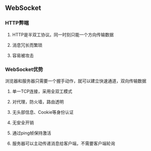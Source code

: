 ## WebSocket

### HTTP弊端

1. HTTP是半双工协议。同一时刻只能一个方向传输数据

2. 消息冗长而繁琐

3. 容易被攻击


### WebSocket优势

浏览器和服务器只需要一个握手动作，就可以建立快速通道，双向传输数据

1. 单一TCP连接，采用全双工模式

2. 对代理，防火墙，路由透明

3. 无头部信息、Cookie等身份认证

4. 无安全开销

5. 通过ping帧保持激活

6. 服务器可以主动传递消息给客户端，不需要客户端轮询
